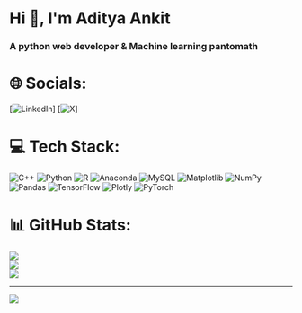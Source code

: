 <h1>Hi 👋, I'm Aditya Ankit</h1>
<h3>A python web developer & Machine learning pantomath </h3>


# 🌐 Socials:
[![LinkedIn](https://img.shields.io/badge/LinkedIn-%230077B5.svg?logo=linkedin&logoColor=white)]
[![X](https://img.shields.io/badge/X-black.svg?logo=X&logoColor=white)] 

# 💻 Tech Stack:
![C++](https://img.shields.io/badge/c++-%2300599C.svg?style=for-the-badge&logo=c%2B%2B&logoColor=white) ![Python](https://img.shields.io/badge/python-3670A0?style=for-the-badge&logo=python&logoColor=ffdd54) ![R](https://img.shields.io/badge/r-%23276DC3.svg?style=for-the-badge&logo=r&logoColor=white) ![Anaconda](https://img.shields.io/badge/Anaconda-%2344A833.svg?style=for-the-badge&logo=anaconda&logoColor=white) ![MySQL](https://img.shields.io/badge/mysql-4479A1.svg?style=for-the-badge&logo=mysql&logoColor=white) ![Matplotlib](https://img.shields.io/badge/Matplotlib-%23ffffff.svg?style=for-the-badge&logo=Matplotlib&logoColor=black) ![NumPy](https://img.shields.io/badge/numpy-%23013243.svg?style=for-the-badge&logo=numpy&logoColor=white) ![Pandas](https://img.shields.io/badge/pandas-%23150458.svg?style=for-the-badge&logo=pandas&logoColor=white) ![TensorFlow](https://img.shields.io/badge/TensorFlow-%23FF6F00.svg?style=for-the-badge&logo=TensorFlow&logoColor=white) ![Plotly](https://img.shields.io/badge/Plotly-%233F4F75.svg?style=for-the-badge&logo=plotly&logoColor=white) ![PyTorch](https://img.shields.io/badge/PyTorch-%23EE4C2C.svg?style=for-the-badge&logo=PyTorch&logoColor=white)
# 📊 GitHub Stats:
![](https://github-readme-stats.vercel.app/api?username=adityak41&theme=merko&hide_border=false&include_all_commits=false&count_private=false)<br/>
![](https://github-readme-streak-stats.herokuapp.com/?user=adityak41&theme=merko&hide_border=false)<br/>
![](https://github-readme-stats.vercel.app/api/top-langs/?username=adityak41&theme=merko&hide_border=false&include_all_commits=false&count_private=false&layout=compact)

---
[![](https://visitcount.itsvg.in/api?id=adityak41&icon=0&color=0)](https://visitcount.itsvg.in)

<!-- Proudly created with GPRM ( https://gprm.itsvg.in ) -->

